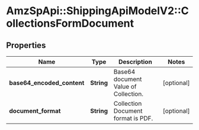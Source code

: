 # AmzSpApi::ShippingApiModelV2::CollectionsFormDocument

## Properties
Name | Type | Description | Notes
------------ | ------------- | ------------- | -------------
**base64_encoded_content** | **String** | Base64 document Value of Collection. | [optional] 
**document_format** | **String** | Collection Document format is PDF. | [optional] 

